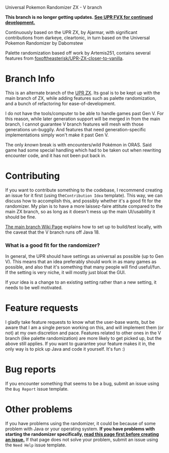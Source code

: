 Universal Pokemon Randomizer ZX - V branch

**This branch is no longer getting updates. [See UPR FVX for continued development.](https://github.com/upr-fvx/universal-pokemon-randomizer-fvx)**

Continuously based on the UPR ZX, by Ajarmar, with significant contributions from darkeye, cleartonic,
in turn based on the Universal Pokemon Randomizer by Dabomstew

Palette randomization based off work by Artemis251, contains several features from [foxoftheasterisk/UPR-ZX-closer-to-vanilla](https://github.com/foxoftheasterisk/UPR-ZX-closer-to-vanilla).

# Branch Info

This is an alternate branch of the [UPR ZX](https://github.com/Ajarmar/universal-pokemon-randomizer-zx). 
Its goal is to be kept up with the main branch of ZX, while adding features such as palette randomization, 
and a bunch of refactoring for ease-of-development. 

I do not have the tools/computer to be able to handle games past Gen V. For this reason, while later generation support will be merged in from the main branch, I cannot guarantee V branch features will mesh with those generations un-buggily. And features that need generation-specific implementations simply won't make it past Gen V.  

The only _known_ break is with encounters/wild Pokémon in ORAS. Said game had some special handling which had to be taken out when rewriting encounter code, and it has not been put back in.

# Contributing

If you want to contribute something to the codebase, I recommend creating an issue for it first (using the`Contribution Idea` template). This way, we can discuss how to accomplish this, and possibly whether it's a good fit for the randomizer. My plan is to have a more laissez-faire attitute compared to the main ZX branch, so as long as it doesn't mess up the main UI/usability it should be fine. 

[The main branch Wiki Page](https://github.com/Ajarmar/universal-pokemon-randomizer-zx/wiki/Building-Universal-Pokemon-Randomizer-ZX) explains how to set up to build/test locally, with the caveat that the V branch runs off Java 18.

### What is a good fit for the randomizer?

In general, the UPR should have settings as universal as possible (up to Gen V). This means that an idea preferably should work in as many games as possible, and also that it's something that many people will find useful/fun. If the setting is very niche, it will mostly just bloat the GUI.

If your idea is a change to an existing setting rather than a new setting, it needs to be well motivated.

# Feature requests

I gladly take feature requests to know what the user-base wants, but be aware that I am a single person working on this, and will implement them (or not) at my own discretion and pace. 
Features related to other ones in the V branch (like palette randomization) are more likely to get picked up, but the above still applies. If you want to guarantee your feature makes it in, the only way is to pick up Java and code it yourself. It's fun :) 

# Bug reports

If you encounter something that seems to be a bug, submit an issue using the `Bug Report` issue template.

# Other problems

If you have problems using the randomizer, it could be because of some problem with Java or your operating system. **If you have problems with starting the randomizer specifically, [read this page first before creating an issue.](https://github.com/Ajarmar/universal-pokemon-randomizer-zx/wiki/About-Java)** If that page does not solve your problem, submit an issue using the `Need Help` issue template.
